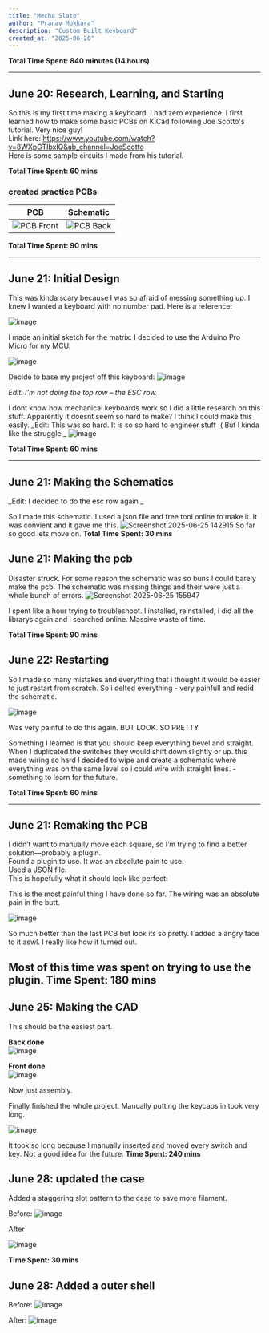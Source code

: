 ```yaml
---
title: "Mecha Slate"
author: "Pranav Mukkara"
description: "Custom Built Keyboard"
created_at: "2025-06-20"
---
```


**Total Time Spent: 840 minutes (14 hours)**

---

## June 20: Research, Learning, and Starting

So this is my first time making a keyboard. I had zero experience. I first learned how to make some basic PCBs on KiCad following Joe Scotto's tutorial. Very nice guy!  
Link here: https://www.youtube.com/watch?v=8WXpGTIbxlQ&ab_channel=JoeScotto  
Here is some sample circuits I made from his tutorial.

**Total Time Spent: 60 mins**

### created practice PCBs  
| PCB | Schematic |
|:-------------------------:|:-------------------------:|
| ![PCB Front](https://github.com/user-attachments/assets/fe14e158-7bf4-4130-a9e4-d2c2ffe600b3) | ![PCB Back](https://github.com/user-attachments/assets/0920f8ec-823d-4420-902b-3d1fbaa8548c) |

**Total Time Spent: 90 mins**

---

## June 21: Initial Design

This was kinda scary because I was so afraid of messing something up. I knew I wanted a keyboard with  no number pad. Here is a reference:

![image](https://github.com/user-attachments/assets/5022cb00-1b8f-4f8d-9eed-496a488ff698)

I made an initial sketch for the matrix. I decided to use the Arduino Pro Micro for my MCU.

![image](https://github.com/user-attachments/assets/eb706fce-0594-4e8b-9120-f8f950bf33c4)

Decide to base my project off this keyboard: 
![image](https://github.com/user-attachments/assets/375b4509-4335-4047-8f0a-fa6b8db1fd74)


_Edit: I'm not doing the top row – the ESC row._  

I dont know how mechanical keyboards work so I did a little research on this stuff. Apparently it doesnt seem so hard to make? I think I could make this easily. 
_Edit: This was so hard. It is so so hard to engineer stuff :( But I kinda like the struggle _
![image](https://github.com/user-attachments/assets/49211bdb-7b2f-44fb-89b5-5081d8bbe36e)


**Total Time Spent: 60 mins**

---

## June 21: Making the Schematics
_Edit: I decided to do the esc row again _

So I made this schematic. I used a json file and free tool online to make it. It was convient and it gave me this. 
![Screenshot 2025-06-25 142915](https://github.com/user-attachments/assets/34225385-e449-4b23-acfc-49091696b969)
So far so good lets move on.
**Total Time Spent: 30 mins**

## June 21: Making the pcb
Disaster struck. For some reason the schematic was so buns I could barely make the pcb. The schematic was missing things and their were just a whole bunch of errors. 
![Screenshot 2025-06-25 155947](https://github.com/user-attachments/assets/67dccc9c-11da-4330-948e-d6331cfed35f)

I spent like a hour trying to troubleshoot. I installed, reinstalled, i did all the librarys again and i searched online. Massive waste of time.

**Total Time Spent: 90 mins**


## June 22: Restarting
So I made so many mistakes and everything that i thought it would be easier to just restart from scratch. 
So i delted everything - very painfull 
and redid the schematic. 




![image](https://github.com/user-attachments/assets/bdc40540-bcfa-4218-b22b-1539af9df3dd)

Was very painful to do this again. BUT LOOK. SO PRETTY

Something I learned is that you should keep everything bevel and straight. When I duplicated the switches they would shift down slightly or up. this made wiring so hard I decided to wipe and create a schematic where everything was on the same level so i could wire with straight lines. - something to learn for the future. 

**Total Time Spent: 60 mins**


---

## June 21: Remaking the PCB

I didn’t want to manually move each square, so I’m trying to find a better solution—probably a plugin.  
Found a plugin to use. It was an absolute pain to use.  
Used a JSON file.  
This is hopefully what it should look like perfect:


This is the most painful thing I have done so far. The wiring was an absolute pain in the butt.

![image](https://github.com/user-attachments/assets/746c39b6-2719-4e80-a50a-436dbb346b28)

So much better than the last PCB
but look its so pretty. I added a angry face to it aswl. I really like how it turned out. 

Most of this time was spent on trying to use the plugin. 
**Time Spent: 180 mins**
---

## June 25: Making the CAD

This should be the easiest part.

**Back done**  
![image](https://github.com/user-attachments/assets/a3622311-2f57-4e30-843a-bcb4fbbe01a6)

**Front done**  
![image](https://github.com/user-attachments/assets/c723ca9a-8d94-49c9-b8a2-eebfd8053d2d)

Now just assembly.  

Finally finished the whole project. Manually putting the keycaps in took very long.

![image](https://github.com/user-attachments/assets/c05ccc66-1ff3-4efa-8257-af330fe5bb88)

It took so long because I manually inserted and moved every switch and key. Not a good idea for the future. 
**Time Spent: 240 mins**


## June 28: updated the case

Added a staggering slot pattern to the case to save more filament. 

Before:
![image](https://github.com/user-attachments/assets/618eca3f-6b7b-4698-89ae-292d325c6929)

After 

![image](https://github.com/user-attachments/assets/90bada3f-7829-4f11-99c4-c6a45a3f47b8)

**Time Spent: 30 mins**



## June 28: Added a outer shell

Before: 
![image](https://github.com/user-attachments/assets/8829f1e7-9ce0-4376-b280-302a3d90065a)

After:
![image](https://github.com/user-attachments/assets/26860282-2167-47a4-bfdc-1829d6ed41c9)


